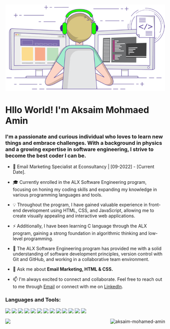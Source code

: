 <p align="center">
	<picture>
		<source
		  srcset="https://raw.githubusercontent.com/Aksaim-mohamed-amin/Aksaim-Mohamed-Amin/main/images/coding.png"
		  media="(prefers-color-scheme: dark)"
		/>
		<source
		  srcset="https://raw.githubusercontent.com/Aksaim-mohamed-amin/Aksaim-Mohamed-Amin/main/images/coding.gif"
		  media="(prefers-color-scheme: light), (prefers-color-scheme: no-preference)"
		/>
		<img src="https://raw.githubusercontent.com/Aksaim-mohamed-amin/Aksaim-Mohamed-Amin/main/images/coding.gif" />
	</picture>
</p>

<h1 align="left">Hllo World! I'm Aksaim Mohmaed Amin</h1>
<h3 align="left">I'm a passionate and curious individual who loves to learn new things and embrace challenges. With a background in physics and a growing expertise in software engineering, I strive to become the best coder I can be.</h3>


- 💼 Email Marketing Specialist at Econsultancy | [09-2022] - [Current Date].

- 🎓 Currently enrolled in the ALX Software Engineering program, focusing on honing my coding skills and expanding my knowledge in various programming languages and tools.

- 💡 Throughout the program, I have gained valuable experience in front-end development using HTML, CSS, and JavaScript, allowing me to create visually appealing and interactive web applications.

- ⚡ Additionally, I have been learning C language through the ALX program, gaining a strong foundation in algorithmic thinking and low-level programming.

- 🌟 The ALX Software Engineering program has provided me with a solid understanding of software development principles, version control with Git and GitHub, and working in a collaborative team environment.

- 💬 Ask me about **Email Marketing, HTML & CSS.**

- 📫 I'm always excited to connect and collaborate. Feel free to reach out to me through [Email](mailto:aksaimmohamedamine@gmail.com) or connect with me on [LinkedIn](https://www.linkedin.com/in/aksaimmohamedamin/).


<h3 align="left">Languages and Tools:</h3>
<p>
	<img src="https://img.shields.io/badge/Language-005495?style=flat-square&logo=c&logoColor=white"/>
	<img src="https://img.shields.io/badge/-Linux-FCC624?style=flat-square&logo=linux&logoColor=black"/>
	<img src="https://img.shields.io/badge/Bash-56585d?style=flat-square&logo=gnubash&logoColor=white"/>
	<img src="https://img.shields.io/badge/Shell-4D4D4D?style=flat-square&logo=powershell&logoColor=white"/>
	<img src="https://img.shields.io/badge/-Javascript-yellow?style=flat-square&logo=JavaScript&logoColor=white"/>
	<img src="https://img.shields.io/badge/-HTML5-E34F26?style=flat-square&logo=HTML5&logoColor=white"/>
	<img src="https://img.shields.io/badge/-CSS3-1572B6?style=flat-square&logo=CSS3&logoColor=white"/>
	<img src="https://img.shields.io/badge/-Git-F44D27?style=flat-square&logo=Git&logoColor=white"/>
	<img src="https://img.shields.io/badge/-Github-181717?style=flat-square&logo=GitHub&logoColor=white"/>
	<img src="https://img.shields.io/badge/-Visual%20Studio%20Code-23A9F2?style=flat-square&logo=Visual%20Studio%20Code&logoColor=white"/>
	<img src="https://img.shields.io/badge/Emacs-7F5AB6?style=flat-square&logo=gnuemacs&logoColor=white"/>
	<img src="https://img.shields.io/badge/Vim-019733?style=flat-square&logo=vim&logoColor=white"/>
	<img src="https://img.shields.io/badge/-Slack-E01563?style=flat-square&logo=Slack&logoColor=white"/>
</p>

<p>
	<picture>
		<source
		srcset="https://github-readme-stats.vercel.app/api?username=Aksaim-Mohamed-Amin&show_icons=true&hide_border=true&line_height=20&title_color=f6a5ff&icon_color=3acdd3&show_owner=true&theme=transparent"
		media="(prefers-color-scheme: dark)"
		/>
		<source
		srcset="https://github-readme-stats.vercel.app/api?username=Aksaim-Mohamed-Amin&show_icons=true&hide_border=true&line_height=20&title_color=03a8aa&icon_color=462a8c&show_owner=true"
		media="(prefers-color-scheme: light), (prefers-color-scheme: no-preference)"
		/>
		<img  align="left" src="https://github-readme-stats.vercel.app/api?username=Aksaim-Mohamed-Amin&show_icons=true&hide_border=true&line_height=20&title_color=03a8aa&icon_color=462a8c&show_owner=true" />
	</picture>
</p>
<p>
	<img align="right" src="https://github-readme-streak-stats.herokuapp.com?user=Aksaim-Mohamed-Amin&theme=transparent&hide_border=true&border_radius=4.3&card_width=350" alt="aksaim-mohamed-amin" />
</p>
